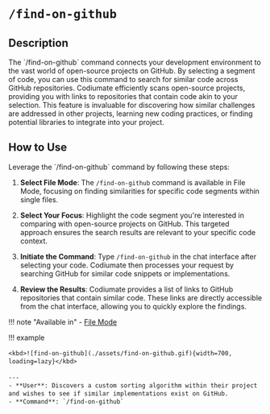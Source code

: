 # `/find-on-github`

<h2>Description</h2>
The `/find-on-github` command connects your development environment to the vast world of open-source projects on GitHub. By selecting a segment of code, you can use this command to search for similar code across GitHub repositories. Codiumate efficiently scans open-source projects, providing you with links to repositories that contain code akin to your selection. This feature is invaluable for discovering how similar challenges are addressed in other projects, learning new coding practices, or finding potential libraries to integrate into your project.

<h2>How to Use</h2>
Leverage the `/find-on-github` command by following these steps:

1. **Select File Mode**: The `/find-on-github` command is available in File Mode, focusing on finding similarities for specific code segments within single files.

2. **Select Your Focus**: Highlight the code segment you're interested in comparing with open-source projects on GitHub. This targeted approach ensures the search results are relevant to your specific code context.

3. **Initiate the Command**: Type `/find-on-github` in the chat interface after selecting your code. Codiumate then processes your request by searching GitHub for similar code snippets or implementations.

4. **Review the Results**: Codiumate provides a list of links to GitHub repositories that contain similar code. These links are directly accessible from the chat interface, allowing you to quickly explore the findings.

!!! note "Available in"
    - [File Mode](../modes/file-mode.md)

!!! example

    <kbd>![find-on-github](./assets/find-on-github.gif){width=700, loading=lazy}</kbd>

    ---
    - **User**: Discovers a custom sorting algorithm within their project and wishes to see if similar implementations exist on GitHub.
    - **Command**: `/find-on-github`

